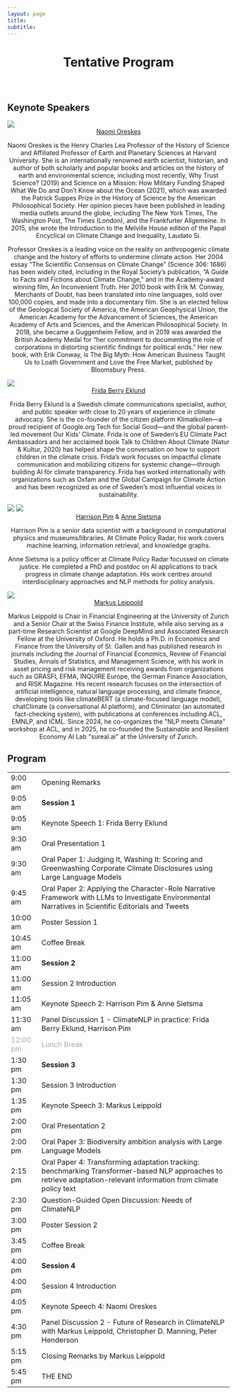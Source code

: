 ```yaml
---
layout: page
title: 
subtitle: 
---
```

<h1 style="text-align:center; margin-bottom:20pt; !important">Tentative Program </h1>
<br>
<h2> Keynote Speakers </h2>
<img class="organiser-img" src='/assets/keynotes/naomi.jpg'>
<div class="organiser-name" style="text-align: center;"> <a href="https://histsci.fas.harvard.edu/people/naomi-oreskes">Naomi Oreskes</a>
  <div class="speaker-affiliation" style="margin-top: 8px;">
    <p>Naomi Oreskes is the Henry Charles Lea Professor of the History of Science and Affiliated Professor of Earth and Planetary Sciences at Harvard University. She is an internationally renowned earth scientist, historian, and author of both scholarly and popular books and articles on the history of earth and environmental science, including most recently, Why Trust Science? (2019) and Science on a Mission: How Military Funding Shaped What We Do and Don’t Know about the Ocean (2021), which was awarded the Patrick Suppes Prize in the History of Science by the American Philosophical Society. Her opinion pieces have been published in leading media outlets around the globe, including The New York Times, The Washington Post, The Times (London), and the Frankfurter Allgemeine. In 2015, she wrote the Introduction to the Melville House edition of the Papal Encyclical on Climate Change and Inequality, Laudato Si. </p>
    <p>Professor Oreskes is a leading voice on the reality on anthropogenic climate change and the history of efforts to undermine climate action. Her 2004 essay “The Scientific Consensus on Climate Change” (Science 306: 1686) has been widely cited, including in the Royal Society’s publication, “A Guide to Facts and Fictions about Climate Change," and in the Academy-award winning film, An Inconvenient Truth.  Her 2010 book with Erik M. Conway, Merchants of Doubt, has been translated into nine languages, sold over 100,000 copies, and made into a documentary film. She is an elected fellow of the Geological Society of America, the American Geophysical Union, the American Academy for the Advancement of Sciences, the American Academy of Arts and Sciences, and the American Philosophical Society. In 2018, she became a Guggenheim Fellow, and in 2019 was awarded the British Academy Medal for “her commitment to documenting the role of corporations in distorting scientific findings for political ends.” Her new book, with Erik Conway, is The Big Myth: How American Business Taught Us to Loath Government and Love the Free Market, published by Bloomsbury Press.  </p>
  </div>
</div>

<img class="organiser-img" src='/assets/keynotes/frida.jpg'>
<div class="organiser-name" style="text-align: center;">
  <a href="https://webbdagarna.se/talare/frida-berry-eklund/">Frida Berry Eklund</a>
  <div class="speaker-affiliation" style="margin-top: 8px;">
    <p>Frida Berry Eklund is a Swedish climate communications specialist, author, and public speaker with close to 20 years of experience in climate advocacy. She is the co-founder of the citizen platform Klimatkollen—a proud recipient of Google.org Tech for Social Good—and the global parent-led movement Our Kids’ Climate. Frida is one of Sweden’s EU Climate Pact Ambassadors and her acclaimed book Talk to Children About Climate (Natur & Kultur, 2020) has helped shape the conversation on how to support children in the climate crisis. Frida’s work focuses on impactful climate communication and mobilizing citizens for systemic change—through building AI för climate transparency. Frida has worked internationally with organizations such as Oxfam and the Global Campaign for Climate Action and has been recognized as one of Sweden’s most influential voices in sustainability.</p>
  </div>
</div>
 
<img class="organiser-img" src='/assets/keynotes/harrison-pim.jpg'>
<img class="organiser-img" src='/assets/keynotes/Portrait Square.jpeg'>
<div class="organiser-name" style="text-align: center;"> 
<a href="https://harrisonpim.com/">Harrison Pim</a> & <a href="https://www.climatepolicyradar.org/anne">Anne Sietsma</a>
<div class="speaker-affiliation" style="margin-top: 8px;">
    <p>Harrison Pim is a senior data scientist with a background in computational physics and museums/libraries. At Climate Policy Radar, his work covers machine learning, information retrieval, and knowledge graphs. </p>
    <p>Anne Sietsma is a policy officer at Climate Policy Radar focussed on climate justice. He completed a PhD and postdoc on AI applications to track progress in climate change adaptation. His work centres around interdisciplinary approaches and NLP methods for policy analysis. </p>
  </div>
</div>

 
<img class="organiser-img" src='/assets/keynotes/Leippold_Portrait.jpg'>
<div class="organiser-name" style="text-align: center;"> <a href="https://www.df.uzh.ch/en/people/professor/leippold.html">Markus Leippold</a>
 <div class="speaker-affiliation" style="margin-top: 8px;">
    <p>Markus Leippold is Chair in Financial Engineering at the University of Zurich and a Senior Chair at the Swiss Finance Institute, while also serving as a part-time Research Scientist at Google DeepMind and Associated Research Fellow at the University of Oxford. He holds a Ph.D. in Economics and Finance from the University of St. Gallen and has published research in journals including the Journal of Financial Economics, Review of Financial Studies, Annals of Statistics, and Management Science, with his work in asset pricing and risk management receiving awards from organizations such as GRASFI, EFMA, INQUIRE Europe, the German Finance Association, and RISK Magazine. His recent research focuses on the intersection of artificial intelligence, natural language processing, and climate finance, developing tools like climateBERT (a climate-focused language model), chatClimate (a conversational AI platform), and Climinator (an automated fact-checking system), with publications at conferences including ACL, EMNLP, and ICML. Since 2024, he co-organizes the "NLP meets Climate" workshop at ACL, and in 2025, he co-founded the Sustainable and Resilient Economy AI Lab "sureal.ai" at the University of Zurich.</p>
  </div>
</div>


<h2> Program </h2>
<div class='program-table' style='font-size: 10pt; width:100%;'>
<table>
  <tr>
    <td>9:00 am</td>
    <td>Opening Remarks</td>
  </tr>
  <tr>
    <td>9:05 am</td>
    <td><b>Session 1</b></td>
  </tr>
  <tr>
    <td>9:05 am</td>
    <td>Keynote Speech 1: Frida Berry Eklund</td>
  </tr>
  <tr>
    <td>9:30 am</td>
    <td>Oral Presentation 1</td>
  </tr>
  <tr>
    <td>9:30 am</td>
    <td>Oral Paper 1: Judging It, Washing It: Scoring and Greenwashing Corporate Climate Disclosures using Large Language Models</td>
  </tr>
  <tr>
    <td>9:45 am</td>
    <td>Oral Paper 2: Applying the Character-Role Narrative Framework with LLMs to Investigate Environmental Narratives in Scientific Editorials and Tweets</td>
  </tr>
  <tr>
    <td>10:00 am</td>
    <td>Poster Session 1</td>
  </tr>
  <tr>
    <td>10:45 am</td>
    <td>Coffee Break</td>
  </tr>
  <tr>
    <td>11:00 am</td>
    <td><b>Session 2</b></td>
  </tr>
  <tr>
    <td>11:00 am</td>
    <td>Session 2 Introduction</td>
  </tr>
  <tr>
    <td>11:05 am</td>
    <td>Keynote Speech 2: Harrison Pim & Anne Sietsma</td>
  </tr>
  <tr>
    <td>11:30 am</td>
    <td>Panel Discussion 1 - ClimateNLP in practice: Frida Berry Eklund, Harrison Pim</td>
  </tr>
  <tr style='color:darkgray;'>
    <td>12:00 pm</td>
    <td>Lunch Break</td>
  </tr>
  <tr>
    <td>1:30 pm</td>
    <td><b>Session 3</b></td>
  </tr>
  <tr>
    <td>1:30 pm</td>
    <td>Session 3 Introduction</td>
  </tr>
  <tr>
    <td>1:35 pm</td>
    <td>Keynote Speech 3: Markus Leippold</td>
  </tr>
  <tr>
    <td>2:00 pm</td>
    <td>Oral Presentation 2</td>
  </tr>
  <tr>
    <td>2:00 pm</td>
    <td>Oral Paper 3: Biodiversity ambition analysis with Large Language Models</td>
  </tr>
  <tr>
    <td>2:15 pm</td>
    <td>Oral Paper 4: Transforming adaptation tracking: benchmarking Transformer-based NLP approaches to retrieve adaptation-relevant information from climate policy text</td>
  </tr>
  <tr>
    <td>2:30 pm</td>
    <td>Question-Guided Open Discussion: Needs of ClimateNLP</td>
  </tr>
  <tr>
    <td>3:00 pm</td>
    <td>Poster Session 2</td>
  </tr>
  <tr>
    <td>3:45 pm</td>
    <td>Coffee Break</td>
  </tr>
  <tr>
    <td>4:00 pm</td>
    <td><b>Session 4</b></td>
  </tr>
  <tr>
    <td>4:00 pm</td>
    <td>Session 4 Introduction</td>
  </tr>
  <tr>
    <td>4:05 pm</td>
    <td>Keynote Speech 4: Naomi Oreskes</td>
  </tr>
  <tr>
    <td>4:30 pm</td>
    <td>
      Panel Discussion 2 - Future of Research in ClimateNLP with Markus Leippold, Christopher D. Manning, Peter Henderson
    </td>
  </tr>
  <tr>
    <td>5:15 pm</td>
    <td>Closing Remarks by Markus Leippold</td>
  </tr>
  <tr>
    <td>5:45 pm</td>
    <td>THE END</td>
  </tr>
</table>
</div>




